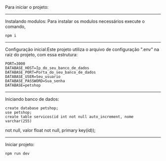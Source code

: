 Para iníciar o projeto:

---    

Instalando modulos:
Para instalar os modulos necessários execute o comando,
    
    npm i

---    

Configuração inicial:Este projeto utiliza o arquivo de configuração ".env" na raiz do projeto, com essa estrutura:

    PORT=3000
    DATABASE_HOST=Ip_do_seu_banco_de_dados
    DATABASE_PORT=Porta_do_seu_banco_de_dados
    DATABASE_USER=Seu_usuario
    DATABASE_PASSWORD=Sua_senha
    DATABASE=petshop

---

Iniciando banco de dados:

    create database petshop;
    use petshop;
    create table servicos(id int not null auto_increment, nome varchar(255)
not null, valor float not null, primary key(id));

--- 

Iniciar projeto:

    npm run dev
